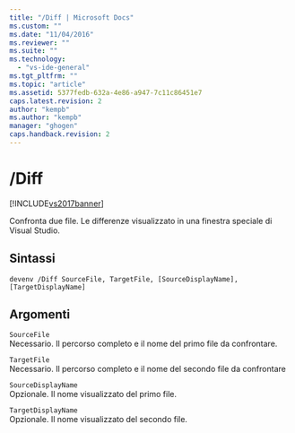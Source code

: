 ```yaml
---
title: "/Diff | Microsoft Docs"
ms.custom: ""
ms.date: "11/04/2016"
ms.reviewer: ""
ms.suite: ""
ms.technology: 
  - "vs-ide-general"
ms.tgt_pltfrm: ""
ms.topic: "article"
ms.assetid: 5377fedb-632a-4e86-a947-7c11c86451e7
caps.latest.revision: 2
author: "kempb"
ms.author: "kempb"
manager: "ghogen"
caps.handback.revision: 2
---
```

# /Diff
[!INCLUDE[vs2017banner](../../code-quality/includes/vs2017banner.md)]

Confronta due file.  Le differenze visualizzato in una finestra speciale di Visual Studio.  
  
## Sintassi  
  
```  
devenv /Diff SourceFile, TargetFile, [SourceDisplayName],  
[TargetDisplayName]  
```  
  
## Argomenti  
 `SourceFile`  
 Necessario.  Il percorso completo e il nome del primo file da confrontare.  
  
 `TargetFile`  
 Necessario.  Il percorso completo e il nome del secondo file da confrontare  
  
 `SourceDisplayName`  
 Opzionale.  Il nome visualizzato del primo file.  
  
 `TargetDisplayName`  
 Opzionale.  Il nome visualizzato del secondo file.
